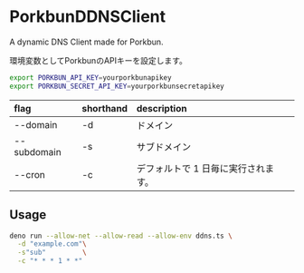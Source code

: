# PorkbunDDNSClient

A dynamic DNS Client made for Porkbun.

環境変数としてPorkbunのAPIキーを設定します。

```sh
export PORKBUN_API_KEY=yourporkbunapikey
export PORKBUN_SECRET_API_KEY=yourporkbunsecretapikey
```

| flag        | shorthand | description                         |
| :---------- | :-------- | :---------------------------------- |
| --domain    | -d        | ドメイン                            |
| --subdomain | -s        | サブドメイン                        |
| --cron      | -c        | デフォルトで 1 日毎に実行されます。 |

## Usage

```sh
deno run --allow-net --allow-read --allow-env ddns.ts \
  -d "example.com"\
  -s"sub"         \
  -c "* * * 1 * *"
```
